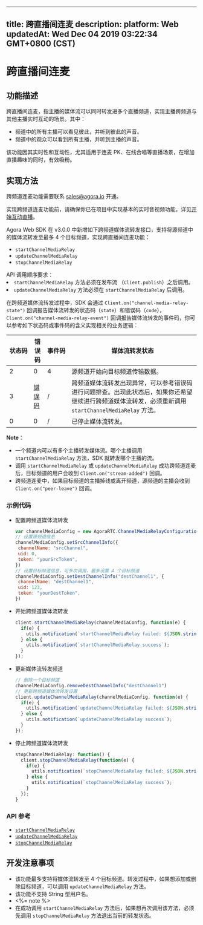 
---
title: 跨直播间连麦
description: 
platform: Web
updatedAt: Wed Dec 04 2019 03:22:34 GMT+0800 (CST)
---
# 跨直播间连麦
## 功能描述

跨直播间连麦，指主播的媒体流可以同时转发进多个直播频道，实现主播跨频道与其他主播实时互动的场景。其中：

- 频道中的所有主播可以看见彼此，并听到彼此的声音。
- 频道中的观众可以看到所有主播，并听到主播的声音。

该功能因其实时性和互动性，尤其适用于连麦 PK、在线合唱等直播场景，在增加直播趣味的同时，有效吸粉。

## 实现方法

<div class="alert note">跨频道连麦功能需要联系 <a href="mailto:sales@agora.io">sales@agora.io</a> 开通。</div>

实现跨频道连麦功能前，请确保你已在项目中实现基本的实时音视频功能，详见[开始互动直播](../../cn/Interactive%20Broadcast/start_live_web.md)。

Agora Web SDK 在 v3.0.0 中新增如下跨频道媒体流转发接口，支持将源频道中的媒体流转发至最多 4 个目标频道，实现跨直播间连麦功能：

- `startChannelMediaRelay`
- `updateChannelMediaRelay`
- `stopChannelMediaRelay`

<div class="alert info">API 调用顺序要求：<li><code>startChannelMediaRelay</code> 方法必须在发布流 （<code>Client.publish</code>）之后调用。</li><li><code>updateChannelMediaRelay</code> 方法必须在 <code>startChannelMediaRelay</code> 后调用。</li></div>

在跨频道媒体流转发过程中，SDK 会通过 `Client.on("channel-media-relay-state")` 回调报告媒体流转发的状态码（`state`）和错误码（`code`）， `Client.on("channel-media-relay-event")` 回调报告媒体流转发的事件码，你可以参考如下状态码或事件码的含义实现相关的业务逻辑：


| <span style="white-space:nowrap;">状态码</span> | 错误码                                                       | <span style="white-space:nowrap;">事件码</span> | 媒体流转发状态                                               |
| ----------------------------------------------- | ------------------------------------------------------------ | ----------------------------------------------- | ------------------------------------------------------------ |
| 2                                               | 0                                                            | 4                                               | 源频道开始向目标频道传输数据。                               |
| 3                                               | [错误码](https://docs.agora.io/cn/Interactive%20Broadcast/API%20Reference/web/classes/agorartc.channelmediaerror.html) | /                                               | 跨频道媒体流转发出现异常，可以参考错误码进行问题排查。出现此状态后，如果你还希望继续进行跨频道媒体流转发，必须重新调用 `startChannelMediaRelay` 方法。 |
| 0                                               | 0                                                            | /                                               | 已停止媒体流转发。                                           |

**Note**：

- 一个频道内可以有多个主播转发媒体流。哪个主播调用 `startChannelMediaRelay` 方法，SDK 就转发哪个主播的流。
- 调用 `startChannelMediaRelay` 或 `updateChannelMediaRelay` 成功跨频道连麦后，目标频道的用户会收到 `Client.on("stream-added")` 回调。
- 跨频道连麦中，如果目标频道的主播掉线或离开频道，源频道的主播会收到 `Client.on("peer-leave")` 回调。

### 示例代码

- 配置跨频道媒体流转发

  ```javascript
  var channelMediaConfig = new AgoraRTC.ChannelMediaRelayConfiguration();
  // 设置源频道信息
  channelMediaConfig.setSrcChannelInfo({
   channelName: "srcChannel",
   uid: 0,
   token: "yourSrcToken",
  })
  // 设置目标频道信息，可多次调用，最多设置 4 个目标频道
  channelMediaConfig.setDestChannelInfo("destChannel1", {
   channelName: "destChannel1",
   uid: 123,
   token: "yourDestToken",
  })
  ```

- 开始跨频道媒体流转发

  ```javascript
  client.startChannelMediaRelay(channelMediaConfig, function(e) {
    if(e) {
      utils.notification(`startChannelMediaRelay failed: ${JSON.stringify(e)}`);
    } else {
      utils.notification(`startChannelMediaRelay success`);
    }
  });
  ```

- 更新媒体流转发频道

  ```javascript
  // 删除一个目标频道
  channelMediaConfig.removeDestChannelInfo("destChannel1")
  // 更新跨频道媒体流转发设置
  client.updateChannelMediaRelay(channelMediaConfig, function(e) {
    if(e) {
      utils.notification(`updateChannelMediaRelay failed: ${JSON.stringify(e)}`);
    } else {
      utils.notification(`updateChannelMediaRelay success`);
    }
  });
  ```

- 停止跨频道媒体流转发

  ```javascript
  stopChannelMediaRelay: function() {
    client.stopChannelMediaRelay(function(e) {
      if(e) {
        utils.notification(`stopChannelMediaRelay failed: ${JSON.stringify(e)}`);
      } else {
        utils.notification(`stopChannelMediaRelay success`);
      }
    });
  }
  ```

### API 参考

- [`startChannelMediaRelay`](https://docs.agora.io/cn/Interactive%20Broadcast/API%20Reference/web/interfaces/agorartc.client.html#startchannelmediarelay)
- [`updateChannelMediaRelay`](https://docs.agora.io/cn/Interactive%20Broadcast/API%20Reference/web/interfaces/agorartc.client.html#updatechannelmediarelay)
- [`stopChannelMediaRelay`](https://docs.agora.io/cn/Interactive%20Broadcast/API%20Reference/web/interfaces/agorartc.client.html#stopchannelmediarelay)

## 开发注意事项

- 该功能最多支持将媒体流转发至 4 个目标频道。转发过程中，如果想添加或删除目标频道，可以调用 `updateChannelMediaRelay` 方法。
- 该功能不支持 String 型用户名。
- <%= note %>
- 在成功调用 `startChannelMediaRelay` 方法后，如果想再次调用该方法，必须先调用 `stopChannelMediaRelay` 方法退出当前的转发状态。

